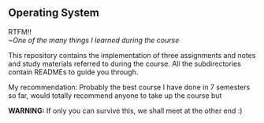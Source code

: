 ## Operating System

RTFM!!<br>
*~One of the many things I learned during the course*

This repository contains the implementation of three assignments and notes and study materials referred to during the course. All the subdirectories contain READMEs to guide you through.

My recommendation: Probably the best course I have done in 7 semesters so far, would totally recommend anyone to take up the course but 

**WARNING:** If only you can survive this, we shall meet at the other end :)
